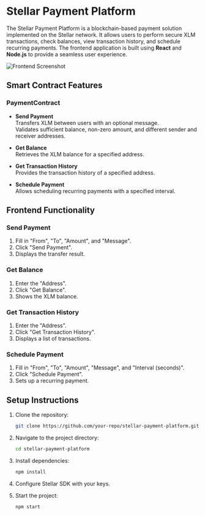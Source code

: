 # Stellar Payment Platform

The Stellar Payment Platform is a blockchain-based payment solution implemented on the Stellar network. It allows users to perform secure XLM transactions, check balances, view transaction history, and schedule recurring payments. The frontend application is built using **React** and **Node.js** to provide a seamless user experience.

![Frontend Screenshot](path/to/your/image) <!-- Update with your image path -->

## Smart Contract Features

### PaymentContract

- **Send Payment**  
  Transfers XLM between users with an optional message.  
  Validates sufficient balance, non-zero amount, and different sender and receiver addresses.

- **Get Balance**  
  Retrieves the XLM balance for a specified address.

- **Get Transaction History**  
  Provides the transaction history of a specified address.

- **Schedule Payment**  
  Allows scheduling recurring payments with a specified interval.

## Frontend Functionality

### Send Payment

1. Fill in "From", "To", "Amount", and "Message".
2. Click "Send Payment".
3. Displays the transfer result.

### Get Balance

1. Enter the "Address".
2. Click "Get Balance".
3. Shows the XLM balance.

### Get Transaction History

1. Enter the "Address".
2. Click "Get Transaction History".
3. Displays a list of transactions.

### Schedule Payment

1. Fill in "From", "To", "Amount", "Message", and "Interval (seconds)".
2. Click "Schedule Payment".
3. Sets up a recurring payment.

## Setup Instructions

1. Clone the repository:
   ```bash
   git clone https://github.com/your-repo/stellar-payment-platform.git

2. Navigate to the project directory:
   ```bash
   cd stellar-payment-platform

3. Install dependencies:
   ```bash
   npm install

4. Configure Stellar SDK with your keys.

5. Start the project:
   ```bash
   npm start
   
    
